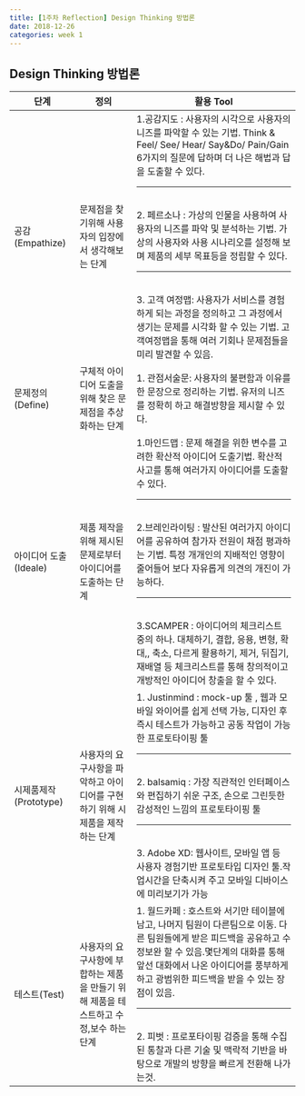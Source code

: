 ```yaml
---
title: [1주차 Reflection] Design Thinking 방법론
date: 2018-12-26
categories: week 1
---
```


## Design Thinking 방법론



|        단계        |정의                          |활용 Tool                        |
|----------------|-------------------------------|-----------------------------|
|공감(Empathize)|문제점을 찾기위해 사용자의 입장에서 생각해보는 단계         |1.공감지도 : 사용자의 시각으로 사용자의 니즈를 파악할 수 있는 기법. Think & Feel/ See/ Hear/ Say&Do/ Pain/Gain 6가지의 질문에 답하며 더 나은 해법과 답을 도출할 수 있다.<hr/><br>2. 페르소나 : 가상의 인물을 사용하여 사용자의 니즈를 파악 및 분석하는 기법. 가상의 사용자와 사용 시나리오를 설정해 보며 제품의 세부 목표등을 정립할 수 있다.<hr/><br> 3. 고객 여정맵: 사용자가 서비스를 경험하게 되는 과정을 정의하고 그 과정에서 생기는 문제를 시각화 할 수 있는 기법. 고객여정맵을 통해 여러 기회나 문제점들을 미리 발견할 수 있음.|
|문제정의(Define)          |구체적 아이디어 도출을 위해 찾은 문제점을 추상화하는 단계          |1. 관점서술문: 사용자의 불편함과 이유를 한 문장으로 정리하는 기법. 유저의 니즈를 정확히 하고 해결방향을 제시할 수 있다.   |
|아이디어 도출(Ideale)         |제품 제작을 위해 제시된 문제로부터 아이디어를 도출하는 단계|1.마인드맵 : 문제 해결을 위한 변수를 고려한 확산적 아이디어 도출기법. 확산적 사고를 통해 여러가지 아이디어를 도출할 수 있다.<hr><br>2.브레인라이팅 : 발산된 여러가지 아이디어를 공유하여 참가자 전원이 채점 평과하는 기법. 특정 개개인의 지배적인 영향이 줄어들어 보다 자유롭게 의견의 개진이 가능하다.<hr/><br> 3.SCAMPER : 아이디어의 체크리스트 중의 하나. 대체하기, 결합, 응용, 변형, 확대,, 축소, 다르게 활용하기, 제거, 뒤집기, 재배열 등 체크리스트를 통해 창의적이고 개방적인 아이디어 창출을 할 수 있다.|
|시제품제작(Prototype)        |사용자의 요구사항을 파악하고 아이디어를 구현하기 위해 시제품을 제작하는 단계|1. Justinmind : mock-up 툴 , 웹과 모바일 와이어를 쉽게 선택 가능, 디자인 후 즉시 테스트가 가능하고 공동 작업이 가능한 프로토타이핑 툴<hr/><br>2. balsamiq : 가장 직관적인 인터페이스와 편집하기 쉬운 구조, 손으로 그린듯한 감성적인 느낌의 프로토타이핑 툴<hr/><br> 3. Adobe XD: 웹사이트, 모바일 앱 등 사용자 경험기반 프로토타입 디자인 툴.작업시간을 단축시켜 주고 모바일 디바이스에 미리보기가 가능|
|테스트(Test)         |사용자의 요구사항에 부합하는 제품을 만들기 위해 제품을 테스트하고 수정,보수 하는 단계|1. 월드카페 : 호스트와 서기만 테이블에 남고, 나머지 팀원이 다른팀으로 이동. 다른 팀원들에게 받은 피드백을 공유하고 수정보완 할 수 있음.몇단계의 대화를 통해 앞선 대화에서 나온 아이디어를 풍부하게 하고 광범위한 피드백을 받을 수 있는 장점이 있음.<hr/><br>2. 피벗 : 프로포타이핑 검증을 통해 수집된 통찰과 다른 기술 및 맥락적 기반을 바탕으로 개발의 방향을 빠르게 전환해 나가는것.|
